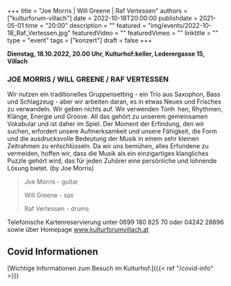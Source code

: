+++
title = "Joe Morris | Will Greene | Raf Vertessen"
authors = ["kulturforum-villach"]
date = 2022-10-18T20:00:00
publishdate = 2021-05-01
time = "20:00"
description = ""
featured = "img/events/2022-10-18_Raf_Vertessen.jpg"
featuredVideo = ""
featuredVimeo = ""
linktitle = ""
type = "event"
tags = ["konzert"]
draft = false
+++

**Dienstag, 18.10.2022, 20.00 Uhr, Kulturhof:keller, Lederergasse 15, Villach**

### JOE MORRIS / WILL GREENE / RAF VERTESSEN


Wir nutzen ein traditionelles Gruppensetting - ein Trio aus Saxophon, Bass und Schlagzeug - aber wir arbeiten daran, es in etwas Neues und Frisches zu verwandeln. Wir geben nichts auf. Wir verwenden Tonh hen, Rhythmen, Klänge, Energie und Groove. All das gehört zu unserem gemeinsamen Vokabular und ist daher im Spiel. Der Moment der Erfindung, den wir suchen, erfordert unsere Aufmerksamkeit und unsere Fähigkeit, die Form und die ausdrucksvolle Bedeutung der Musik in einem sehr kleinen Zeitrahmen zu entschlüsseln. Da wir uns bemühen, alles Erfundene zu vermeiden, hoffen wir, dass die Musik als ein einzigartiges klangliches Puzzle gehört wird, das für jeden Zuhörer eine persönliche und lohnende Lösung bietet. (by Joe Morris)

>Joe Morris - guitar
>
>Will Greene - sax
>
>Raf Vertessen - drums




Telefonische Kartenreservierung unter 0699 180 825 70 oder 04242 28896  sowie über Homepage www.kulturforumvillach.at                             




## Covid Informationen

[Wichtige Informationen zum Besuch im Kulturhof.]({{< ref "/covid-info" >}})
